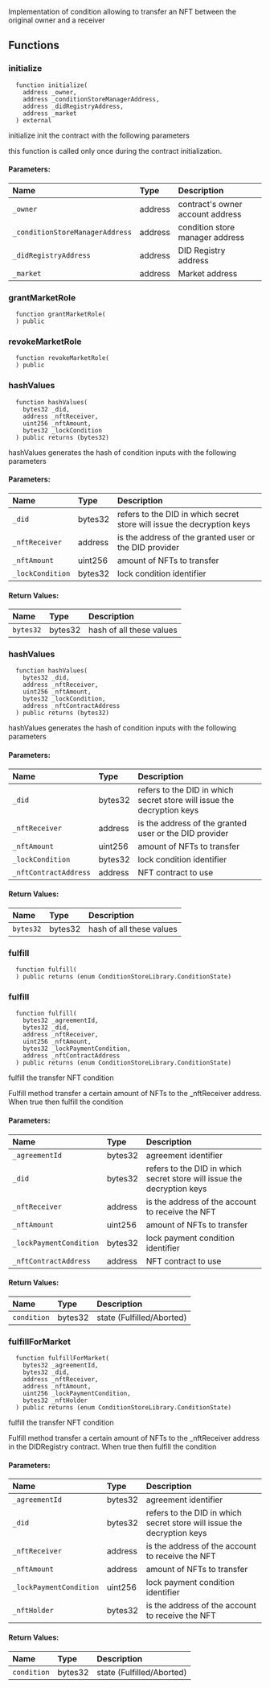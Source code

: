
Implementation of condition allowing to transfer an NFT
     between the original owner and a receiver


## Functions
### initialize
```solidity
  function initialize(
    address _owner,
    address _conditionStoreManagerAddress,
    address _didRegistryAddress,
    address _market
  ) external
```
initialize init the contract with the following parameters

this function is called only once during the contract
      initialization.

#### Parameters:
| Name | Type | Description                                                          |
| :--- | :--- | :------------------------------------------------------------------- |
|`_owner` | address | contract's owner account address
|`_conditionStoreManagerAddress` | address | condition store manager address    
|`_didRegistryAddress` | address | DID Registry address
|`_market` | address | Market address

### grantMarketRole
```solidity
  function grantMarketRole(
  ) public
```




### revokeMarketRole
```solidity
  function revokeMarketRole(
  ) public
```




### hashValues
```solidity
  function hashValues(
    bytes32 _did,
    address _nftReceiver,
    uint256 _nftAmount,
    bytes32 _lockCondition
  ) public returns (bytes32)
```
hashValues generates the hash of condition inputs 
       with the following parameters


#### Parameters:
| Name | Type | Description                                                          |
| :--- | :--- | :------------------------------------------------------------------- |
|`_did` | bytes32 | refers to the DID in which secret store will issue the decryption keys
|`_nftReceiver` | address | is the address of the granted user or the DID provider
|`_nftAmount` | uint256 | amount of NFTs to transfer
|`_lockCondition` | bytes32 | lock condition identifier

#### Return Values:
| Name                           | Type          | Description                                                                  |
| :----------------------------- | :------------ | :--------------------------------------------------------------------------- |
|`bytes32`| bytes32 | hash of all these values
### hashValues
```solidity
  function hashValues(
    bytes32 _did,
    address _nftReceiver,
    uint256 _nftAmount,
    bytes32 _lockCondition,
    address _nftContractAddress
  ) public returns (bytes32)
```
hashValues generates the hash of condition inputs 
       with the following parameters


#### Parameters:
| Name | Type | Description                                                          |
| :--- | :--- | :------------------------------------------------------------------- |
|`_did` | bytes32 | refers to the DID in which secret store will issue the decryption keys
|`_nftReceiver` | address | is the address of the granted user or the DID provider
|`_nftAmount` | uint256 | amount of NFTs to transfer
|`_lockCondition` | bytes32 | lock condition identifier
|`_nftContractAddress` | address | NFT contract to use

#### Return Values:
| Name                           | Type          | Description                                                                  |
| :----------------------------- | :------------ | :--------------------------------------------------------------------------- |
|`bytes32`| bytes32 | hash of all these values
### fulfill
```solidity
  function fulfill(
  ) public returns (enum ConditionStoreLibrary.ConditionState)
```




### fulfill
```solidity
  function fulfill(
    bytes32 _agreementId,
    bytes32 _did,
    address _nftReceiver,
    uint256 _nftAmount,
    bytes32 _lockPaymentCondition,
    address _nftContractAddress
  ) public returns (enum ConditionStoreLibrary.ConditionState)
```
fulfill the transfer NFT condition

Fulfill method transfer a certain amount of NFTs 
      to the _nftReceiver address. 
      When true then fulfill the condition

#### Parameters:
| Name | Type | Description                                                          |
| :--- | :--- | :------------------------------------------------------------------- |
|`_agreementId` | bytes32 | agreement identifier
|`_did` | bytes32 | refers to the DID in which secret store will issue the decryption keys
|`_nftReceiver` | address | is the address of the account to receive the NFT
|`_nftAmount` | uint256 | amount of NFTs to transfer  
|`_lockPaymentCondition` | bytes32 | lock payment condition identifier
|`_nftContractAddress` | address | NFT contract to use

#### Return Values:
| Name                           | Type          | Description                                                                  |
| :----------------------------- | :------------ | :--------------------------------------------------------------------------- |
|`condition`| bytes32 | state (Fulfilled/Aborted)
### fulfillForMarket
```solidity
  function fulfillForMarket(
    bytes32 _agreementId,
    bytes32 _did,
    address _nftReceiver,
    address _nftAmount,
    uint256 _lockPaymentCondition,
    bytes32 _nftHolder
  ) public returns (enum ConditionStoreLibrary.ConditionState)
```
fulfill the transfer NFT condition

Fulfill method transfer a certain amount of NFTs 
      to the _nftReceiver address in the DIDRegistry contract. 
      When true then fulfill the condition

#### Parameters:
| Name | Type | Description                                                          |
| :--- | :--- | :------------------------------------------------------------------- |
|`_agreementId` | bytes32 | agreement identifier
|`_did` | bytes32 | refers to the DID in which secret store will issue the decryption keys
|`_nftReceiver` | address | is the address of the account to receive the NFT
|`_nftAmount` | address | amount of NFTs to transfer  
|`_lockPaymentCondition` | uint256 | lock payment condition identifier
|`_nftHolder` | bytes32 | is the address of the account to receive the NFT

#### Return Values:
| Name                           | Type          | Description                                                                  |
| :----------------------------- | :------------ | :--------------------------------------------------------------------------- |
|`condition`| bytes32 | state (Fulfilled/Aborted)
